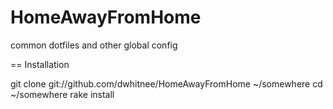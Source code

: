 HomeAwayFromHome
================

common dotfiles and other global config

== Installation

  git clone git://github.com/dwhitnee/HomeAwayFromHome ~/somewhere
  cd ~/somewhere
  rake install

